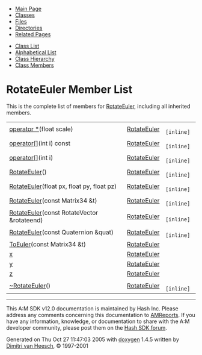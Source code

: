 <div class="tabs">

- [Main Page](index.md)
- <span id="current">[Classes](annotated.md)</span>
- [Files](files.md)
- [Directories](dirs.md)
- [Related Pages](pages.md)

</div>

<div class="tabs">

- [Class List](annotated.md)
- [Alphabetical List](classes.md)
- [Class Hierarchy](hierarchy.md)
- [Class Members](functions.md)

</div>

# RotateEuler Member List

This is the complete list of members for <a href="classRotateEuler.md" class="el">RotateEuler</a>, including all inherited members.

|  |  |  |
|----|----|----|
| <a href="classRotateEuler.md#96584d9de4ff7736522ad6c978f789c5" class="el">operator *</a>(float scale) | <a href="classRotateEuler.md" class="el">RotateEuler</a> | ` [inline]` |
| <a href="classRotateEuler.md#56bd1e633f412f07706e05b60f9eb2bc" class="el">operator[]</a>(int i) const | <a href="classRotateEuler.md" class="el">RotateEuler</a> | ` [inline]` |
| <a href="classRotateEuler.md#afa3b3be64f86f689de4bf05a470fc17" class="el">operator[]</a>(int i) | <a href="classRotateEuler.md" class="el">RotateEuler</a> | ` [inline]` |
| <a href="classRotateEuler.md#5ce146e24525381f1eb98621c6f4aa4d" class="el">RotateEuler</a>() | <a href="classRotateEuler.md" class="el">RotateEuler</a> | ` [inline]` |
| <a href="classRotateEuler.md#a978b1433d397cbfd0c9f19249cba3be" class="el">RotateEuler</a>(float px, float py, float pz) | <a href="classRotateEuler.md" class="el">RotateEuler</a> | ` [inline]` |
| <a href="classRotateEuler.md#7b6e9a2fd95894621972c3b02da17a61" class="el">RotateEuler</a>(const Matrix34 &t) | <a href="classRotateEuler.md" class="el">RotateEuler</a> | ` [inline]` |
| <a href="classRotateEuler.md#cc72cb5d66ff4594d4c5098db5d96f22" class="el">RotateEuler</a>(const RotateVector &rotateend) | <a href="classRotateEuler.md" class="el">RotateEuler</a> | ` [inline]` |
| <a href="classRotateEuler.md#cf885ad534fde0fc3719f475cac16996" class="el">RotateEuler</a>(const Quaternion &quat) | <a href="classRotateEuler.md" class="el">RotateEuler</a> | ` [inline]` |
| <a href="classRotateEuler.md#8f1365451d0a000d20f87118bd6885ea" class="el">ToEuler</a>(const Matrix34 &t) | <a href="classRotateEuler.md" class="el">RotateEuler</a> |  |
| <a href="classRotateEuler.md#9dd4e461268c8034f5c8564e155c67a6" class="el">x</a> | <a href="classRotateEuler.md" class="el">RotateEuler</a> |  |
| <a href="classRotateEuler.md#415290769594460e2e485922904f345d" class="el">y</a> | <a href="classRotateEuler.md" class="el">RotateEuler</a> |  |
| <a href="classRotateEuler.md#fbade9e36a3f36d3d676c1b808451dd7" class="el">z</a> | <a href="classRotateEuler.md" class="el">RotateEuler</a> |  |
| <a href="classRotateEuler.md#93379c720718c658180f968389534948" class="el">~RotateEuler</a>() | <a href="classRotateEuler.md" class="el">RotateEuler</a> | ` [inline]` |

------------------------------------------------------------------------

<span class="small">This A:M SDK v12.0 documentation is maintained by Hash Inc. Please address any comments concerning this documentation to [AMReports](http://www.hash.com/reports). If you have any information, knowledge, or documentation to share with the A:M developer community, please post them on the [Hash SDK forum](http://www.hash.com/forums/index.php?showforum=11).</span>

Generated on Thu Oct 27 11:47:03 2005 with [<span class="image placeholder" original-image-src="doxygen.png" original-image-title="" height="45" width="100" align="middle" border="0">doxygen</span>](http://www.doxygen.org/index.html) 1.4.5 written by [Dimitri van Heesch](mailto:dimitri@stack.nl), © 1997-2001
